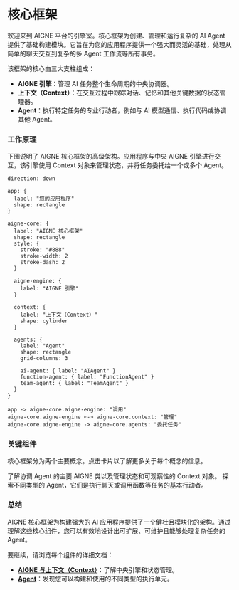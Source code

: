 # 核心框架

欢迎来到 AIGNE 平台的引擎室。核心框架为创建、管理和运行复杂的 AI Agent 提供了基础构建模块。它旨在为您的应用程序提供一个强大而灵活的基础，处理从简单的聊天交互到复杂的多 Agent 工作流等所有事务。

该框架的核心由三大支柱组成：

*   **AIGNE 引擎**：管理 AI 任务整个生命周期的中央协调器。
*   **上下文（Context）**：在交互过程中跟踪对话、记忆和其他关键数据的状态管理器。
*   **Agent**：执行特定任务的专业行动者，例如与 AI 模型通信、执行代码或协调其他 Agent。

### 工作原理

下图说明了 AIGNE 核心框架的高级架构。应用程序与中央 AIGNE 引擎进行交互，该引擎使用 Context 对象来管理状态，并将任务委托给一个或多个 Agent。

```d2
direction: down

app: {
  label: "您的应用程序"
  shape: rectangle
}

aigne-core: {
  label: "AIGNE 核心框架"
  shape: rectangle
  style: {
    stroke: "#888"
    stroke-width: 2
    stroke-dash: 2
  }

  aigne-engine: {
    label: "AIGNE 引擎"
  }

  context: {
    label: "上下文（Context）"
    shape: cylinder
  }

  agents: {
    label: "Agent"
    shape: rectangle
    grid-columns: 3

    ai-agent: { label: "AIAgent" }
    function-agent: { label: "FunctionAgent" }
    team-agent: { label: "TeamAgent" }
  }
}

app -> aigne-core.aigne-engine: "调用"
aigne-core.aigne-engine <-> aigne-core.context: "管理"
aigne-core.aigne-engine -> aigne-core.agents: "委托任务"
```

### 关键组件

核心框架分为两个主要概念。点击卡片以了解更多关于每个概念的信息。

<x-cards data-columns="2">
  <x-card data-title="AIGNE 与上下文（Context）" data-icon="lucide:brain-circuit" data-href="/core/aigne-and-context">
    了解协调 Agent 的主要 AIGNE 类以及管理状态和可观察性的 Context 对象。
  </x-card>
  <x-card data-title="Agent" data-icon="lucide:bot" data-href="/core/agents">
    探索不同类型的 Agent，它们是执行聊天或调用函数等任务的基本行动者。
  </x-card>
</x-cards>

### 总结

AIGNE 核心框架为构建强大的 AI 应用程序提供了一个健壮且模块化的架构。通过理解这些核心组件，您可以有效地设计出可扩展、可维护且能够处理复杂任务的 Agent。

要继续，请浏览每个组件的详细文档：

*   **[AIGNE 与上下文（Context）](./core-aigne-and-context.md)**：了解中央引擎和状态管理。
*   **[Agent](./core-agents.md)**：发现您可以构建和使用的不同类型的执行单元。